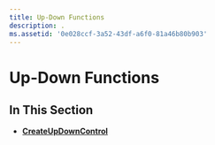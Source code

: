 ```yaml
---
title: Up-Down Functions
description: .
ms.assetid: '0e028ccf-3a52-43df-a6f0-81a46b80b903'
---
```


# Up-Down Functions

## In This Section

-   [**CreateUpDownControl**](createupdowncontrol.md)

 

 




